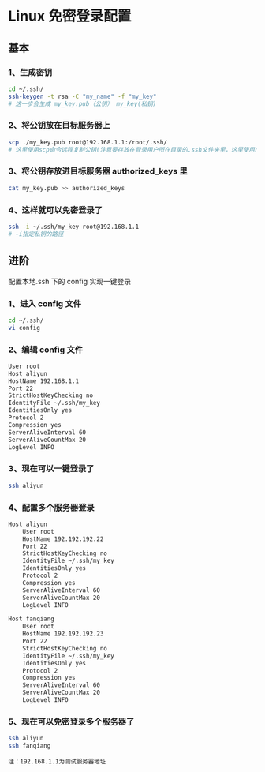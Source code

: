 # Linux 免密登录配置

## 基本

### 1、生成密钥

```sh
cd ~/.ssh/
ssh-keygen -t rsa -C "my_name" -f "my_key"
# 这一步会生成 my_key.pub（公钥） my_key(私钥)
```

### 2、将公钥放在目标服务器上

```sh
scp ./my_key.pub root@192.168.1.1:/root/.ssh/
# 这里使用scp命令远程复制公钥(注意要存放在登录用户所在目录的.ssh文件夹里，这里使用root用户登录，故存在root用户的用户目录)
```

### 3、将公钥存放进目标服务器 authorized_keys 里

```sh
cat my_key.pub >> authorized_keys
```

### 4、这样就可以免密登录了

```sh
ssh -i ~/.ssh/my_key root@192.168.1.1
# -i指定私钥的路径
```

## 进阶

配置本地.ssh 下的 config 实现一键登录

### 1、进入 config 文件

```sh
cd ~/.ssh/
vi config
```

### 2、编辑 config 文件

```sh
User root
Host aliyun
HostName 192.168.1.1
Port 22
StrictHostKeyChecking no
IdentityFile ~/.ssh/my_key
IdentitiesOnly yes
Protocol 2
Compression yes
ServerAliveInterval 60
ServerAliveCountMax 20
LogLevel INFO
```

### 3、现在可以一键登录了

```sh
ssh aliyun
```

### 4、配置多个服务器登录

```sh
Host aliyun
    User root
    HostName 192.192.192.22
    Port 22
    StrictHostKeyChecking no
    IdentityFile ~/.ssh/my_key
    IdentitiesOnly yes
    Protocol 2
    Compression yes
    ServerAliveInterval 60
    ServerAliveCountMax 20
    LogLevel INFO

Host fanqiang
    User root
    HostName 192.192.192.23
    Port 22
    StrictHostKeyChecking no
    IdentityFile ~/.ssh/my_key
    IdentitiesOnly yes
    Protocol 2
    Compression yes
    ServerAliveInterval 60
    ServerAliveCountMax 20
    LogLevel INFO
```

### 5、现在可以免密登录多个服务器了

```sh
ssh aliyun
ssh fanqiang
```

`注：192.168.1.1为测试服务器地址`
